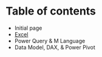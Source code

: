 # Table of contents

* Initial page
* [Excel](excel.md)
* Power Query & M Language
* Data Model, DAX, & Power Pivot

